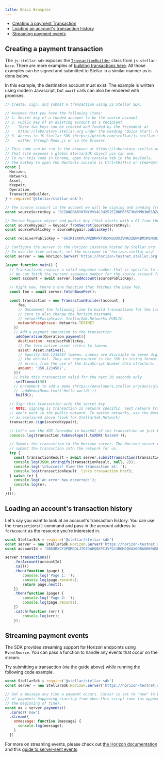 ```yaml
---
title: Basic Examples
---
```


- [Creating a payment Transaction](#creating-a-payment-transaction)
- [Loading an account's transaction history](#loading-an-accounts-transaction-history)
- [Streaming payment events](#streaming-payment-events)

## Creating a payment transaction

The `js-stellar-sdk` exposes the [`TransactionBuilder`](https://stellar.github.io/js-stellar-base/TransactionBuilder.html) class from `js-stellar-base`.  There are more examples of [building transactions here](https://github.com/stellar/js-stellar-base/blob/master/docs/reference/base-examples.md). All those examples can be signed and submitted to Stellar in a similar manner as is done below.

In this example, the destination account must exist. The example is written
using modern Javascript, but `await` calls can also be rendered with promises.

```javascript
// Create, sign, and submit a transaction using JS Stellar SDK.

// Assumes that you have the following items:
// 1. Secret key of a funded account to be the source account
// 2. Public key of an existing account as a recipient
//    These two keys can be created and funded by the friendbot at
//    https://laboratory.stellar.org under the heading "Quick Start: Test Account"
// 3. Access to JS Stellar SDK (https://github.com/stellar/js-stellar-sdk)
//    either through Node.js or in the browser.

// This code can be run in the browser at https://laboratory.stellar.org
// That site exposes a global StellarSdk object you can use.
// To run this code in Chrome, open the console tab in the DevTools.
// The hotkey to open the DevTools console is Ctrl+Shift+J or (Cmd+Opt+J on Mac).
const {
  Horizon,
  Networks,
  Asset,
  Keypair,
  Operation,
  TransactionBuilder,
} = require('@stellar/stellar-sdk');

// The source account is the account we will be signing and sending from.
const sourceSecretKey = 'SCZANGBA5YHTNYVVV4C3U252E2B6P6F5T3U6MM63WBSBZATAQI3EBTQ4';

// Derive Keypair object and public key (that starts with a G) from the secret
const sourceKeypair = Keypair.fromSecret(sourceSecretKey);
const sourcePublicKey = sourceKeypair.publicKey();

const receiverPublicKey = 'GAIRISXKPLOWZBMFRPU5XRGUUX3VMA3ZEWKBM5MSNRU3CHV6P4PYZ74D';

// Configure the server to the Horizon instance hosted by Stellar.org
// To use the live network, set the hostname to 'horizon.stellar.org'
const server = new Horizon.Server('https://horizon-testnet.stellar.org');

(async function main() {
  // Transactions require a valid sequence number that is specific to this account.
  // We can fetch the current sequence number for the source account from Horizon.
  const account = await server.loadAccount(sourcePublicKey);

  // Right now, there's one function that fetches the base fee.
  const fee = await server.fetchBaseFee();

  const transaction = new TransactionBuilder(account, {
      fee,
      // Uncomment the following line to build transactions for the live network. Be
      // sure to also change the horizon hostname.
      // networkPassphrase: StellarSdk.Networks.PUBLIC,
      networkPassphrase: Networks.TESTNET
    })
    // Add a payment operation to the transaction
    .addOperation(Operation.payment({
      destination: receiverPublicKey,
      // The term native asset refers to lumens
      asset: Asset.native(),
      // Specify 350.1234567 lumens. Lumens are divisible to seven digits past
      // the decimal. They are represented in the SDK in string format to avoid
      // errors from the use of the JavaScript Number data structure.
      amount: '350.1234567',
    }))
    // Make this transaction valid for the next 30 seconds only
    .setTimeout(30)
    // Uncomment to add a memo (https://developers.stellar.org/docs/glossary/transactions/)
    // .addMemo(Memo.text('Hello world!'))
    .build();

  // Sign this transaction with the secret key
  // NOTE: signing is transaction is network specific. Test network transactions
  // won't work in the public network. To switch networks, use the Network object
  // as explained above (look for StellarSdk.Network).
  transaction.sign(sourceKeypair);

  // Let's see the XDR (encoded in base64) of the transaction we just built
  console.log(transaction.toEnvelope().toXDR('base64'));

  // Submit the transaction to the Horizon server. The Horizon server will then
  // submit the transaction into the network for us.
  try {
    const transactionResult = await server.submitTransaction(transaction);
    console.log(JSON.stringify(transactionResult, null, 2));
    console.log('\nSuccess! View the transaction at: ');
    console.log(transactionResult._links.transaction.href);
  } catch (e) {
    console.log('An error has occurred:');
    console.log(e);
  }
})();
```

## Loading an account's transaction history

Let's say you want to look at an account's transaction history.  You can use the `transactions()` command and pass in the account address to `forAccount` as the resource you're interested in.

```javascript
const StellarSdk = require('@stellar/stellar-sdk')
const server = new StellarSdk.Horizon.Server('https://horizon-testnet.stellar.org');
const accountId = 'GBBORXCY3PQRRDLJ7G7DWHQBXPCJVFGJ4RGMJQVAX6ORAUH6RWSPP6FM';

server.transactions()
    .forAccount(accountId)
    .call()
    .then(function (page) {
        console.log('Page 1: ');
        console.log(page.records);
        return page.next();
    })
    .then(function (page) {
        console.log('Page 2: ');
        console.log(page.records);
    })
    .catch(function (err) {
        console.log(err);
    });
```

## Streaming payment events

The SDK provides streaming support for Horizon endpoints using `EventSource`.  You can pass a function to handle any events that occur on the stream.

Try submitting a transaction (via the guide above) while running the following code example.

```javascript
const StellarSdk = require('@stellar/stellar-sdk')
const server = new StellarSdk.Horizon.Server('https://horizon-testnet.stellar.org');

// Get a message any time a payment occurs. Cursor is set to "now" to be notified
// of payments happening starting from when this script runs (as opposed to from
// the beginning of time).
const es = server.payments()
  .cursor('now')
  .stream({
    onmessage: function (message) {
      console.log(message);
    }
  })
```

For more on streaming events, please check out [the Horizon documentation](https://developers.stellar.org/api/introduction/streaming/) and this [guide to server-sent events](https://developer.mozilla.org/en-US/docs/Web/API/Server-sent_events/Using_server-sent_events).
